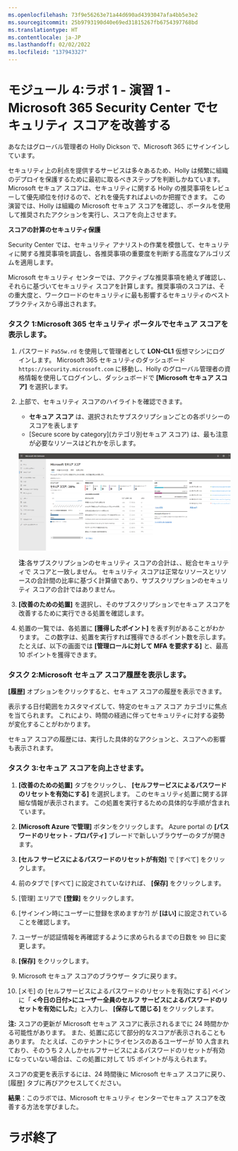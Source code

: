 ```yaml
---
ms.openlocfilehash: 73f9e56263e71a44d690ad4393047afa4bb5e3e2
ms.sourcegitcommit: 25b9793190d40e69ed31815267fb6754397768bd
ms.translationtype: HT
ms.contentlocale: ja-JP
ms.lasthandoff: 02/02/2022
ms.locfileid: "137943327"
---
```

# <a name="module-4-lab-1---exercise-1---improve-your-secure-score-in-microsoft-365-security-center"></a>モジュール 4:ラボ 1 - 演習 1 - Microsoft 365 Security Center でセキュリティ スコアを改善する

あなたはグローバル管理者の Holly Dickson で、Microsoft 365 にサインインしています。

セキュリティ上の利点を提供するサービスは多々あるため、Holly は頻繁に組織のデプロイを保護するために最初に取るべきステップを判断しかねています。 Microsoft セキュア スコアは、セキュリティに関する Holly の推奨事項をレビューして優先順位を付けるので、どれを優先すればよいのか把握できます。 この演習では、Holly は組織の Microsoft セキュア スコアを確認し、ポータルを使用して推奨されたアクションを実行し、スコアを向上させます。

**スコアの計算のセキュリティ保護**

Security Center では、セキュリティ アナリストの作業を模倣して、セキュリティに関する推奨事項を調査し、各推奨事項の重要度を判断する高度なアルゴリズムを適用します。

Microsoft セキュリティ センターでは、アクティブな推奨事項を絶えず確認し、それらに基づいてセキュリティ スコアを計算します。推奨事項のスコアは、その重大度と、ワークロードのセキュリティに最も影響するセキュリティのベスト プラクティスから導出されます。


### <a name="task-1-view-the-secure-score-in-the-microsoft-365-security-portal"></a>タスク 1:Microsoft 365 セキュリティ ポータルでセキュア スコアを表示します。

1.  パスワード `Pa55w.rd` を使用して管理者として **LON-CL1** 仮想マシンにログインします。  Microsoft 365 セキュリティのダッシュボード `https://security.microsoft.com` に移動し、Holly のグローバル管理者の資格情報を使用してログインし、ダッシュボードで **[Microsoft セキュア スコア]** を選択します。

2.  上部で、セキュリティ スコアのハイライトを確認できます。

       - **セキュア スコア** は、選択されたサブスクリプションごとの各ポリシーのスコアを表します
       - [Secure score by category]\(カテゴリ別セキュア スコア\) は、最も注意が必要なリソースはどれかを示します。
 
       ![Screenshot](../Media/SecureScore.png)

    
      **注**:各サブスクリプションのセキュリティ スコアの合計は、、総合セキュリティで スコアと一致しません。 セキュリティ スコアは正常なリソースとリソースの合計間の比率に基づく計算値であり、サブスクリプションのセキュリティ スコアの合計ではありません。 


3.  **[改善のための処置]** を選択し、そのサブスクリプションでセキュア スコアを改善するために実行できる処置を確認します。

4.  処置の一覧では、各処置に **[獲得したポイント]** を表す列があることがわかります。 この数字は、処置を実行すれば獲得できるポイント数を示します。 たとえば、以下の画面では **[管理ロールに対して MFA を要求する]** と、最高 10 ポイントを獲得できます。


### <a name="task-2-view-the-microsoft-secure-score-history"></a>タスク 2:Microsoft セキュア スコア履歴を表示します。


**[履歴]** オプションをクリックすると、セキュア スコアの履歴を表示できます。  

表示する日付範囲をカスタマイズして、特定のセキュア スコア カテゴリに焦点を当てられます。  これにより、時間の経過に伴ってセキュリティに対する姿勢が変化することがわかります。

セキュア スコアの履歴には、実行した具体的なアクションと、スコアへの影響も表示されます。

### <a name="task-3-improve-your-secure-score"></a>タスク 3:セキュア スコアを向上させます。

1.  **[改善のための処置]** タブをクリックし、 **[セルフサービスによるパスワードのリセットを有効にする]** を選択します。 このセキュリティ処置に関する詳細な情報が表示されます。 この処置を実行するための具体的な手順が含まれています。

2.  **[Microsoft Azure で管理]** ボタンをクリックします。  Azure portal の **[パスワードのリセット - プロパティ]** ブレードで新しいブラウザーのタブが開きます。
  
3.  **[セルフ サービスによるパスワードのリセットが有効]** で [すべて] をクリックします。 

4.  前のタブで [すべて] に設定されていなければ、 **[保存]** をクリックします。

5.  [管理] エリアで **[登録]** をクリックします。

6.  [サインイン時にユーザーに登録を求めますか?] が **[はい]** に設定されていることを確認します。
 
7.  ユーザーが認証情報を再確認するように求められるまでの日数を `90` 日に変更します。

8.  **[保存]** をクリックします。

9.  Microsoft セキュア スコアのブラウザー タブに戻ります。

10. [メモ] の [セルフサービスによるパスワードのリセットを有効にする] ペインに「 **<今日の日付>にユーザー全員のセルフ サービスによるパスワードのリセットを有効にした**」と入力し、 **[保存して閉じる]** をクリックします。

**注:**  スコアの更新が Microsoft セキュア スコアに表示されるまでに 24 時間かかる可能性があります。  また、処置に応じて部分的なスコアが表示されることもあります。  たとえば、このテナントにライセンスのあるユーザーが 10 人含まれており、そのうち 2 人しかセルフサービスによるパスワードのリセットが有効になっていない場合は、この処置に対して 1/5 ポイントが与えられます。

スコアの変更を表示するには、24 時間後に Microsoft セキュア スコアに戻り、[履歴] タブに再びアクセスしてください。

**結果**：このラボでは、Microsoft セキュリティ センターでセキュア スコアを改善する方法を学びました。


# <a name="end-of-lab"></a>ラボ終了 
